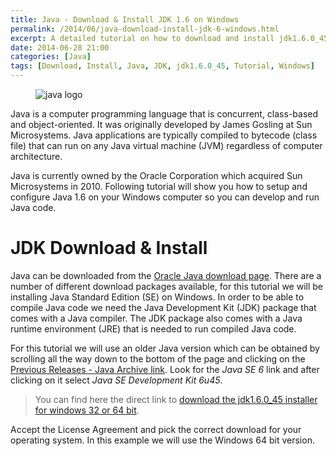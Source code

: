 ```yaml
---
title: Java - Download & Install JDK 1.6 on Windows 
permalink: /2014/06/java-download-install-jdk-6-windows.html
excerpt: A detailed tutorial on how to download and install jdk1.6.0_45 on Windows.
date: 2014-06-28 21:00
categories: [Java]
tags: [Download, Install, Java, JDK, jdk1.6.0_45, Tutorial, Windows]
---
```


<figure>
    <img src="{{ site.url }}/assets/images/logos/java-logo.png" alt="java logo">
</figure>

Java is a computer programming language that is concurrent, class-based and object-oriented. It was originally developed by James Gosling at Sun Microsystems. Java applications are typically compiled to bytecode (class file) that can run on any Java virtual machine (JVM) regardless of computer architecture.

Java is currently owned by the Oracle Corporation which acquired Sun Microsystems in 2010. Following tutorial will show you how to setup and configure Java 1.6 on your Windows computer so you can develop and run Java code.

# JDK Download & Install

Java can be downloaded from the [Oracle Java download page](http://www.oracle.com/technetwork/java/javase/downloads/index.html). There are a number of different download packages available, for this tutorial we will be installing Java Standard Edition (SE) on Windows. In order to be able to compile Java code we need the Java Development Kit (JDK) package that comes with a Java compiler. The JDK package also comes with a Java runtime environment (JRE) that is needed to run compiled Java code.

For this tutorial we will use an older Java version which can be obtained by scrolling all the way down to the bottom of the page and clicking on the [Previous Releases - Java Archive link](http://www.oracle.com/technetwork/java/javase/archive-139210.html). Look for the <var>Java SE 6</var> link and after clicking on it select <var>Java SE Development Kit 6u45</var>.

> You can find here the direct link to [download the jdk1.6.0_45 installer for windows 32 or 64 bit](http://www.oracle.com/technetwork/java/javase/downloads/java-archive-downloads-javase6-419409.html#jdk-6u45-oth-JPR).

Accept the License Agreement and pick the correct download for your operating system. In this example we will use the Windows 64 bit version.














